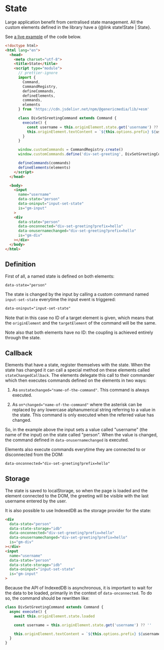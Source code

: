 # State

Large application benefit from centralised state management. All the custom elements defined in the library have a {@link state!State | State}.

See [a live example](../examples/state.html) of the code below.

```html
<!doctype html>
<html lang="en">
  <head>
    <meta charset="utf-8">
    <title>State</title>
    <script type="module">
      // prettier-ignore
      import {
        Command,
        CommandRegistry,
        defineCommands,
        defineElements,
        commands,
        elements
      } from 'https://cdn.jsdelivr.net/npm/@genericmedia/lib/+esm'

      class DivSetGreetingCommand extends Command {
        execute() {
          const username = this.originElement.state.get('username') ?? ''
          this.originElement.textContent = `${this.options.prefix} ${username}`
        }
      }

      window.customCommands = CommandRegistry.create()
      window.customCommands.define('div-set-greeting', DivSetGreetingCommand)

      defineCommands(commands)
      defineElements(elements)
    </script>
  </head>

  <body>
    <input
      name="username"
      data-state="person"
      data-oninput="input-set-state"
      is="gm-input"
    >
    <div
      data-state="person"
      data-onconnected="div-set-greeting?prefix=hello"
      data-onusernamechanged="div-set-greeting?prefix=hello"
      is="gm-div"
    ></div>
  </body>
</html>
```

## Definition

First of all, a named state is defined on both elements:

```html
data-state="person"
```

The state is changed by the input by calling a custom command named `input-set-state` everytime the input event is triggered:

```html
data-oninput="input-set-state"
```

Note that in this case no ID of a target element is given, which means that the `originElement` and the `targetElement` of the command will be the same.

Note also that both elements have no ID: the coupling is achieved entirely through the state.

## Callback

Elements that have a state, register themselves with the state. When the state has changed it can call a special method on these elements called `stateChangedCallback`. The elements delegate this call to their commander which then executes commands defined on the elements in two ways:

1. As `onstatechanged="name-of-the-command"`. This command is always executed.

2. As `on*changed="name-of-the-command"` where the asterisk can be replaced by any lowercase alphanumerical string referring to a value in the state. This command is only executed when the referred value has changed.

So, in the example above the input sets a value called "username" (the name of the input) on the state called "person". When the value is changed, the command defined in `data-onusernamechanged` is executed.

Elements also execute commands everytime they are connected to or disconnected from the DOM:

```html
data-onconnected="div-set-greeting?prefix=hello"
```

## Storage

The state is saved to localStorage, so when the page is loaded and the element connected to the DOM, the greeting will be visible with the last username entered by the user.

It is also possible to use IndexedDB as the storage provider for the state:

```html
<div
  data-state="person"
  data-state-storage="idb"
  data-onconnected="div-set-greeting?prefix=hello"
  data-onusernamechanged="div-set-greeting?prefix=hello"
  is="gm-div"
></div>
<input
  name="username"
  data-state="person"
  data-state-storage="idb"
  data-oninput="input-set-state"
  is="gm-input"
>
```

Because the API of IndexedDB is asynchronous, it is important to wait for the data to be loaded, primarily in the context of `data-onconnected`. To do so, the command should be rewritten like:

```javascript
class DivSetGreetingCommand extends Command {
  async execute() {
    await this.originElement.state.loaded

    const username = this.originElement.state.get('username') ?? ''

    this.originElement.textContent = `${this.options.prefix} ${username}`
  }
}
```

